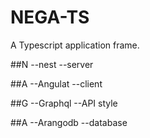 # NEGA-TS
 A Typescript application frame.
 
 ##N  --nest    --server
 
 ##A  --Angulat --client
 
 ##G  --Graphql --API style
 
 ##A  --Arangodb --database
